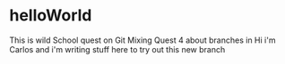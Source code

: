 # helloWorld
This is wild School quest on Git
Mixing Quest 4 about branches in
Hi i'm Carlos and i'm writing stuff here to try out this new branch
